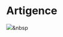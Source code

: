 # Artigence
<img src="https://img.shields.io/badge/Python-3766AB?style=flat-square&logo=Python&logoColor=white"/></a>&nbsp 
